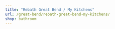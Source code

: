 ```yaml
---
title: "Rebath Great Bend / My Kitchens"
url: /great-bend/rebath-great-bend-my-kitchens/
shop: bathroom
---
```

